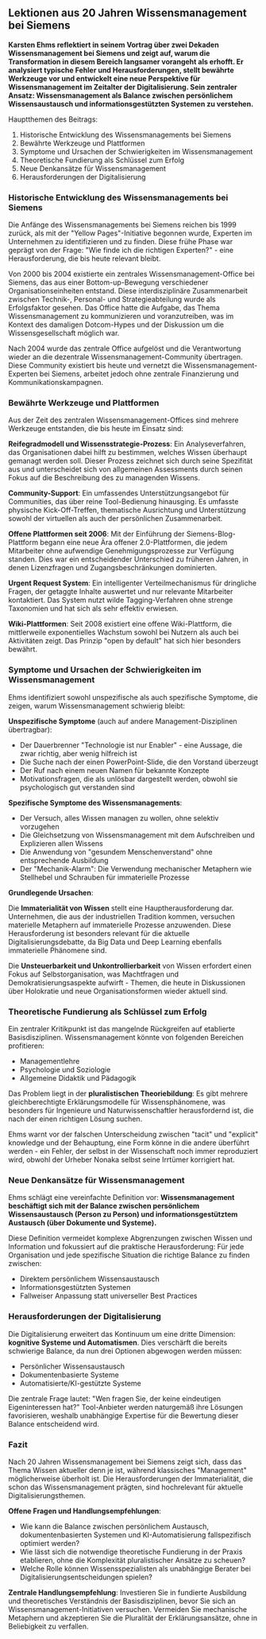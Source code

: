 ## Lektionen aus 20 Jahren Wissensmanagement bei Siemens

**Karsten Ehms reflektiert in seinem Vortrag über zwei Dekaden Wissensmanagement bei Siemens und zeigt auf, warum die Transformation in diesem Bereich langsamer vorangeht als erhofft. Er analysiert typische Fehler und Herausforderungen, stellt bewährte Werkzeuge vor und entwickelt eine neue Perspektive für Wissensmanagement im Zeitalter der Digitalisierung. Sein zentraler Ansatz: Wissensmanagement als Balance zwischen persönlichem Wissensaustausch und informationsgestützten Systemen zu verstehen.**

Hauptthemen des Beitrags:

1. Historische Entwicklung des Wissensmanagements bei Siemens
2. Bewährte Werkzeuge und Plattformen
3. Symptome und Ursachen der Schwierigkeiten im Wissensmanagement
4. Theoretische Fundierung als Schlüssel zum Erfolg
5. Neue Denkansätze für Wissensmanagement
6. Herausforderungen der Digitalisierung

### Historische Entwicklung des Wissensmanagements bei Siemens

Die Anfänge des Wissensmanagements bei Siemens reichen bis 1999 zurück, als mit der "Yellow Pages"-Initiative begonnen wurde, Experten im Unternehmen zu identifizieren und zu finden. Diese frühe Phase war geprägt von der Frage: "Wie finde ich die richtigen Experten?" - eine Herausforderung, die bis heute relevant bleibt.

Von 2000 bis 2004 existierte ein zentrales Wissensmanagement-Office bei Siemens, das aus einer Bottom-up-Bewegung verschiedener Organisationseinheiten entstand. Diese interdisziplinäre Zusammenarbeit zwischen Technik-, Personal- und Strategieabteilung wurde als Erfolgsfaktor gesehen. Das Office hatte die Aufgabe, das Thema Wissensmanagement zu kommunizieren und voranzutreiben, was im Kontext des damaligen Dotcom-Hypes und der Diskussion um die Wissensgesellschaft möglich war.

Nach 2004 wurde das zentrale Office aufgelöst und die Verantwortung wieder an die dezentrale Wissensmanagement-Community übertragen. Diese Community existiert bis heute und vernetzt die Wissensmanagement-Experten bei Siemens, arbeitet jedoch ohne zentrale Finanzierung und Kommunikationskampagnen.

### Bewährte Werkzeuge und Plattformen

Aus der Zeit des zentralen Wissensmanagement-Offices sind mehrere Werkzeuge entstanden, die bis heute im Einsatz sind:

**Reifegradmodell und Wissensstrategie-Prozess**: Ein Analyseverfahren, das Organisationen dabei hilft zu bestimmen, welches Wissen überhaupt gemanagt werden soll. Dieser Prozess zeichnet sich durch seine Spezifität aus und unterscheidet sich von allgemeinen Assessments durch seinen Fokus auf die Beschreibung des zu managenden Wissens.

**Community-Support**: Ein umfassendes Unterstützungsangebot für Communities, das über reine Tool-Bedienung hinausging. Es umfasste physische Kick-Off-Treffen, thematische Ausrichtung und Unterstützung sowohl der virtuellen als auch der persönlichen Zusammenarbeit.

**Offene Plattformen seit 2006**: Mit der Einführung der Siemens-Blog-Plattform begann eine neue Ära offener 2.0-Plattformen, die jedem Mitarbeiter ohne aufwendige Genehmigungsprozesse zur Verfügung standen. Dies war ein entscheidender Unterschied zu früheren Jahren, in denen Lizenzfragen und Zugangsbeschränkungen dominierten.

**Urgent Request System**: Ein intelligenter Verteilmechanismus für dringliche Fragen, der getaggte Inhalte auswertet und nur relevante Mitarbeiter kontaktiert. Das System nutzt wilde Tagging-Verfahren ohne strenge Taxonomien und hat sich als sehr effektiv erwiesen.

**Wiki-Plattformen**: Seit 2008 existiert eine offene Wiki-Plattform, die mittlerweile exponentielles Wachstum sowohl bei Nutzern als auch bei Aktivitäten zeigt. Das Prinzip "open by default" hat sich hier besonders bewährt.

### Symptome und Ursachen der Schwierigkeiten im Wissensmanagement

Ehms identifiziert sowohl unspezifische als auch spezifische Symptome, die zeigen, warum Wissensmanagement schwierig bleibt:

**Unspezifische Symptome** (auch auf andere Management-Disziplinen übertragbar):

- Der Dauerbrenner "Technologie ist nur Enabler" - eine Aussage, die zwar richtig, aber wenig hilfreich ist
- Die Suche nach der einen PowerPoint-Slide, die den Vorstand überzeugt
- Der Ruf nach einem neuen Namen für bekannte Konzepte
- Motivationsfragen, die als unlösbar dargestellt werden, obwohl sie psychologisch gut verstanden sind

**Spezifische Symptome des Wissensmanagements**:

- Der Versuch, alles Wissen managen zu wollen, ohne selektiv vorzugehen
- Die Gleichsetzung von Wissensmanagement mit dem Aufschreiben und Explizieren allen Wissens
- Die Anwendung von "gesundem Menschenverstand" ohne entsprechende Ausbildung
- Der "Mechanik-Alarm": Die Verwendung mechanischer Metaphern wie Stellhebel und Schrauben für immaterielle Prozesse

**Grundlegende Ursachen**:

Die **Immaterialität von Wissen** stellt eine Hauptherausforderung dar. Unternehmen, die aus der industriellen Tradition kommen, versuchen materielle Metaphern auf immaterielle Prozesse anzuwenden. Diese Herausforderung ist besonders relevant für die aktuelle Digitalisierungsdebatte, da Big Data und Deep Learning ebenfalls immaterielle Phänomene sind.

Die **Unsteuerbarkeit und Unkontrollierbarkeit** von Wissen erfordert einen Fokus auf Selbstorganisation, was Machtfragen und Demokratisierungsaspekte aufwirft - Themen, die heute in Diskussionen über Holokratie und neue Organisationsformen wieder aktuell sind.

### Theoretische Fundierung als Schlüssel zum Erfolg

Ein zentraler Kritikpunkt ist das mangelnde Rückgreifen auf etablierte Basisdisziplinen. Wissensmanagement könnte von folgenden Bereichen profitieren:

- Managementlehre
- Psychologie und Soziologie  
- Allgemeine Didaktik und Pädagogik

Das Problem liegt in der **pluralistischen Theoriebildung**: Es gibt mehrere gleichberechtigte Erklärungsmodelle für Wissensphänomene, was besonders für Ingenieure und Naturwissenschaftler herausfordernd ist, die nach der einen richtigen Lösung suchen.

Ehms warnt vor der falschen Unterscheidung zwischen "tacit" und "explicit" knowledge und der Behauptung, eine Form könne in die andere überführt werden - ein Fehler, der selbst in der Wissenschaft noch immer reproduziert wird, obwohl der Urheber Nonaka selbst seine Irrtümer korrigiert hat.

### Neue Denkansätze für Wissensmanagement

Ehms schlägt eine vereinfachte Definition vor: **Wissensmanagement beschäftigt sich mit der Balance zwischen persönlichem Wissensaustausch (Person zu Person) und informationsgestütztem Austausch (über Dokumente und Systeme).**

Diese Definition vermeidet komplexe Abgrenzungen zwischen Wissen und Information und fokussiert auf die praktische Herausforderung: Für jede Organisation und jede spezifische Situation die richtige Balance zu finden zwischen:

- Direktem persönlichem Wissensaustausch
- Informationsgestützten Systemen
- Fallweiser Anpassung statt universeller Best Practices

### Herausforderungen der Digitalisierung

Die Digitalisierung erweitert das Kontinuum um eine dritte Dimension: **kognitive Systeme und Automatismen**. Dies verschärft die bereits schwierige Balance, da nun drei Optionen abgewogen werden müssen:

- Persönlicher Wissensaustausch
- Dokumentenbasierte Systeme  
- Automatisierte/KI-gestützte Systeme

Die zentrale Frage lautet: "Wen fragen Sie, der keine eindeutigen Eigeninteressen hat?" Tool-Anbieter werden naturgemäß ihre Lösungen favorisieren, weshalb unabhängige Expertise für die Bewertung dieser Balance entscheidend wird.

### Fazit

Nach 20 Jahren Wissensmanagement bei Siemens zeigt sich, dass das Thema Wissen aktueller denn je ist, während klassisches "Management" möglicherweise überholt ist. Die Herausforderungen der Immaterialität, die schon das Wissensmanagement prägten, sind hochrelevant für aktuelle Digitalisierungsthemen.

**Offene Fragen und Handlungsempfehlungen**:

- Wie kann die Balance zwischen persönlichem Austausch, dokumentenbasierten Systemen und KI-Automatisierung fallspezifisch optimiert werden?
- Wie lässt sich die notwendige theoretische Fundierung in der Praxis etablieren, ohne die Komplexität pluralistischer Ansätze zu scheuen?
- Welche Rolle können Wissensspezialisten als unabhängige Berater bei Digitalisierungsentscheidungen spielen?

**Zentrale Handlungsempfehlung**: Investieren Sie in fundierte Ausbildung und theoretisches Verständnis der Basisdisziplinen, bevor Sie sich an Wissensmanagement-Initiativen versuchen. Vermeiden Sie mechanische Metaphern und akzeptieren Sie die Pluralität der Erklärungsansätze, ohne in Beliebigkeit zu verfallen.